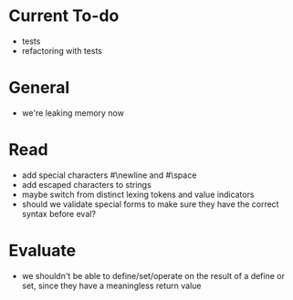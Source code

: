 # Current To-do
- tests
- refactoring with tests

# General
- we're leaking memory now

# Read
- add special characters #\newline and #\space
- add escaped characters to strings
- maybe switch from distinct lexing tokens and value indicators
- should we validate special forms to make sure they have the correct syntax before eval?

# Evaluate
- we shouldn't be able to define/set/operate on the result of a define or set, since they have a meaningless return value
